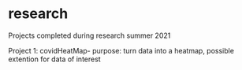 # research
Projects completed during research summer 2021 


Project 1: covidHeatMap- purpose: turn data into a heatmap, possible extention for data of interest
